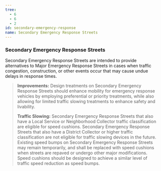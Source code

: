 ```yaml
---
tree:
  - 6
  - 6
  - 2
id: secondary-emergency-response
name: Secondary Emergency Response Streets
---
```

### Secondary Emergency Response Streets

Secondary Emergency Response Streets are intended to provide alternatives to Major Emergency Response Streets in cases when traffic congestion, construction, or other events occur that may cause undue delays in response times.

> **Improvements:** Design treatments on Secondary Emergency Response Streets should enhance mobility for emergency response vehicles by employing preferential or priority treatments, while also allowing for limited traffic slowing treatments to enhance safety and livability.
>
> **Traffic Slowing:** Secondary Emergency Response Streets that also have a Local Service or Neighborhood Collector traffic classification are eligible for speed cushions. Secondary Emergency Response Streets that also have a District Collector or higher traffic classification are not eligible for traffic slowing devices in the future. Existing speed bumps on Secondary Emergency Response Streets may remain temporarily, and shall be replaced with speed cushions when streets are repaved or undergo other major modifications. Speed cushions should be designed to achieve a similar level of traffic speed reduction as speed bumps.

